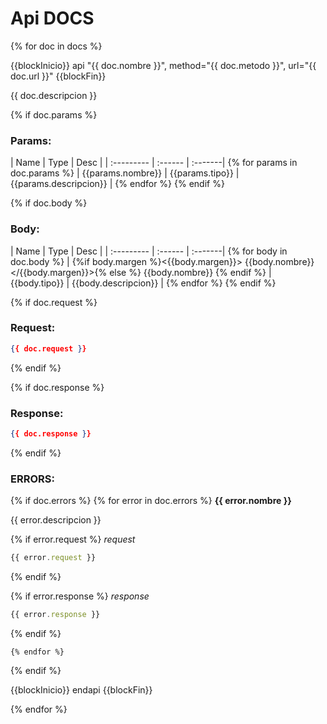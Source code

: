 # Api DOCS
{% for doc in docs %}

{{blockInicio}} api "{{ doc.nombre }}", method="{{ doc.metodo }}", url="{{ doc.url }}" {{blockFin}}

{{ doc.descripcion }}

{% if doc.params %}
### Params:
| Name       | Type    | Desc |
| :--------- | :------ | :-------| {% for params in doc.params %}
| {{params.nombre}} | {{params.tipo}} |  {{params.descripcion}}  | {% endfor %}
{% endif %}

{% if doc.body %}
### Body:
| Name       | Type    | Desc |
| :--------- | :------ | :-------| {% for body in doc.body %}
| {%if body.margen %}<{{body.margen}}> {{body.nombre}} </{{body.margen}}>{% else %} {{body.nombre}} {% endif %} | {{body.tipo}}  |  {{body.descripcion}}  | {% endfor %}
{% endif %}

{% if doc.request %}
### Request:

```json
{{ doc.request }}
```
{% endif %}

{% if doc.response %}
### Response:

```json
{{ doc.response }}
```
{% endif %}


### ERRORS:
{% if doc.errors %}
	{% for error in doc.errors %}
__{{ error.nombre }}__

{{ error.descripcion }}

{% if error.request %}
_request_

```js
{{ error.request }}
```
{% endif %}

{% if error.response %}
_response_

```js
{{ error.response }}
```
{% endif %}

	{% endfor %}
{% endif %}

{{blockInicio}} endapi {{blockFin}}

{% endfor %}

